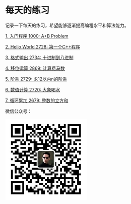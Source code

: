 # 每天的练习

记录一下每天的练习，希望能够逐渐提高编程水平和算法能力。

[1. 入门程序 1000: A+B Problem](https://github.com/Ienu/ExerciseEveryday/blob/master/Page/1000-1099/1000.md)

[2. Hello World 2728: 第一个C++程序](https://github.com/Ienu/ExerciseEveryday/blob/master/Page/2700-2799/2728.md)

[3. 格式输出 2734: 十进制到八进制](https://github.com/Ienu/ExerciseEveryday/blob/master/Page/2700-2799/2734.md)

[4. 移位运算 2869: 计算费马数](https://github.com/Ienu/ExerciseEveryday/blob/master/Page/2800-2899/2869.md)

[5. 阶乘 2729: 求12以内n的阶乘](https://github.com/Ienu/ExerciseEveryday/blob/master/Page/2700-2799/2729.md)

[6. 数值计算 2720: 大象喝水](https://github.com/Ienu/ExerciseEveryday/blob/master/Page/2700-2799/2720.md)

[7. 循环累加 2679: 整数的立方和](https://github.com/Ienu/ExerciseEveryday/blob/master/Page/2600-2699/2679.md)

微信公众号：

![weixin](https://github.com/Ienu/ExerciseEveryday/blob/master/qr.jpg)
